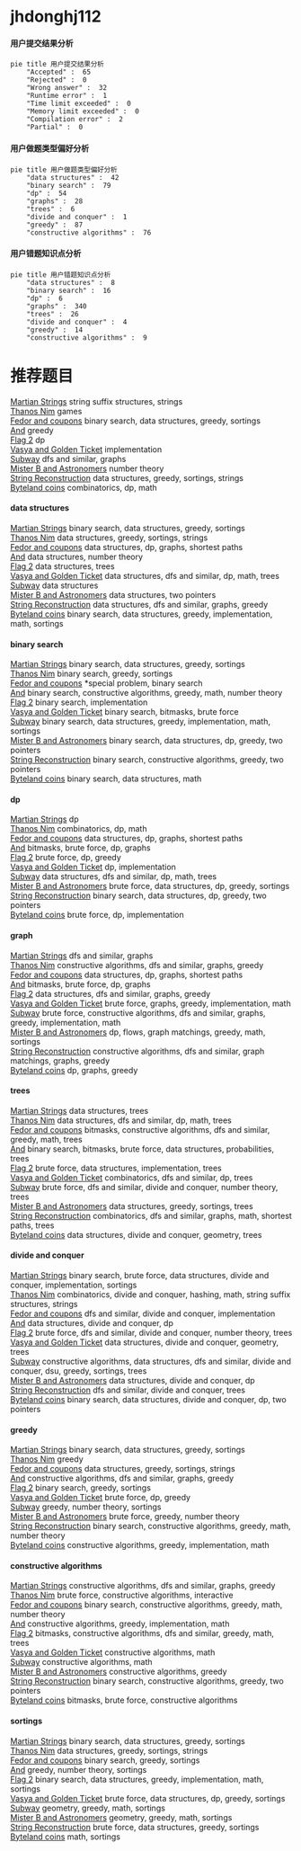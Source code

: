# jhdonghj112
<!-- tabs:start -->
#### **用户提交结果分析**

```mermaid
pie title 用户提交结果分析
    "Accepted" :  65
    "Rejected" :  0
    "Wrong answer" :  32
    "Runtime error" :  1
    "Time limit exceeded" :  0
    "Memory limit exceeded" :  0
    "Compilation error" :  2
    "Partial" :  0
```
#### **用户做题类型偏好分析**

```mermaid
pie title 用户做题类型偏好分析
    "data structures" :  42
    "binary search" :  79
    "dp" :  54
    "graphs" :  28
    "trees" :  6
    "divide and conquer" :  1
    "greedy" :  87
    "constructive algorithms" :  76
```
#### **用户错题知识点分析**

```mermaid
pie title 用户错题知识点分析
    "data structures" :  8
    "binary search" :  16
    "dp" :  6
    "graphs" :  340
    "trees" :  26
    "divide and conquer" :  4
    "greedy" :  14
    "constructive algorithms" :  9
```
<!-- tabs:end -->
# 推荐题目
[Martian Strings](http://codeforces.com/problemset/problem/149/E)		string suffix structures,
                        strings		  
[Thanos Nim](https://codeforces.com/contest/1162/problem/E)		games		  
[Fedor and coupons](http://codeforces.com/problemset/problem/754/D)		binary search,
                        data structures,
                        greedy,
                        sortings		  
[And](http://codeforces.com/problemset/problem/1013/B)		greedy		  
[Flag 2](http://codeforces.com/problemset/problem/18/E)		dp		  
[Vasya and Golden Ticket](http://codeforces.com/problemset/problem/1030/C)		implementation		  
[Subway](http://codeforces.com/problemset/problem/131/D)		dfs and similar,
                        graphs		  
[Mister B and Astronomers](http://codeforces.com/problemset/problem/819/D)		number theory		  
[String Reconstruction](https://codeforces.com/contest/828/problem/C)		data structures,
                        greedy,
                        sortings,
                        strings		  
[Byteland coins](https://codeforces.com/contest/759/problem/E)		combinatorics,
                        dp,
                        math		  
<!-- tabs:start -->
#### **data structures**
[Martian Strings](http://codeforces.com/problemset/problem/754/D)		binary search,
                        data structures,
                        greedy,
                        sortings		  
[Thanos Nim](https://codeforces.com/contest/828/problem/C)		data structures,
                        greedy,
                        sortings,
                        strings		  
[Fedor and coupons](http://codeforces.com/problemset/problem/827/F)		data structures,
                        dp,
                        graphs,
                        shortest paths		  
[And](http://codeforces.com/problemset/problem/671/C)		data structures,
                        number theory		  
[Flag 2](http://codeforces.com/problemset/problem/226/E)		data structures,
                        trees		  
[Vasya and Golden Ticket](https://codeforces.com/contest/1143/problem/E)		data structures,
                        dfs and similar,
                        dp,
                        math,
                        trees		  
[Subway](http://codeforces.com/problemset/problem/961/E)		data structures		  
[Mister B and Astronomers](http://codeforces.com/problemset/problem/1326/E)		data structures,
                        two pointers		  
[String Reconstruction](http://codeforces.com/problemset/problem/1348/F)		data structures,
                        dfs and similar,
                        graphs,
                        greedy		  
[Byteland coins](http://codeforces.com/problemset/problem/1398/E)		binary search,
                        data structures,
                        greedy,
                        implementation,
                        math,
                        sortings		  
#### **binary search**
[Martian Strings](http://codeforces.com/problemset/problem/754/D)		binary search,
                        data structures,
                        greedy,
                        sortings		  
[Thanos Nim](http://codeforces.com/problemset/problem/729/C)		binary search,
                        greedy,
                        sortings		  
[Fedor and coupons](http://codeforces.com/problemset/problem/1170/E)		*special problem,
                        binary search		  
[And](http://codeforces.com/problemset/problem/1081/E)		binary search,
                        constructive algorithms,
                        greedy,
                        math,
                        number theory		  
[Flag 2](http://codeforces.com/problemset/problem/1066/D)		binary search,
                        implementation		  
[Vasya and Golden Ticket](http://codeforces.com/problemset/problem/1217/C)		binary search,
                        bitmasks,
                        brute force		  
[Subway](http://codeforces.com/problemset/problem/1398/E)		binary search,
                        data structures,
                        greedy,
                        implementation,
                        math,
                        sortings		  
[Mister B and Astronomers](http://codeforces.com/problemset/problem/1492/C)		binary search,
                        data structures,
                        dp,
                        greedy,
                        two pointers		  
[String Reconstruction](http://codeforces.com/problemset/problem/1463/D)		binary search,
                        constructive algorithms,
                        greedy,
                        two pointers		  
[Byteland coins](http://codeforces.com/problemset/problem/1490/G)		binary search,
                        data structures,
                        math		  
#### **dp**
[Martian Strings](http://codeforces.com/problemset/problem/18/E)		dp		  
[Thanos Nim](https://codeforces.com/contest/759/problem/E)		combinatorics,
                        dp,
                        math		  
[Fedor and coupons](http://codeforces.com/problemset/problem/827/F)		data structures,
                        dp,
                        graphs,
                        shortest paths		  
[And](https://codeforces.com/contest/866/problem/E)		bitmasks,
                        brute force,
                        dp,
                        graphs		  
[Flag 2](http://codeforces.com/problemset/problem/219/C)		brute force,
                        dp,
                        greedy		  
[Vasya and Golden Ticket](http://codeforces.com/problemset/problem/1012/F)		dp,
                        implementation		  
[Subway](https://codeforces.com/contest/1143/problem/E)		data structures,
                        dfs and similar,
                        dp,
                        math,
                        trees		  
[Mister B and Astronomers](http://codeforces.com/problemset/problem/777/E)		brute force,
                        data structures,
                        dp,
                        greedy,
                        sortings		  
[String Reconstruction](http://codeforces.com/problemset/problem/1492/C)		binary search,
                        data structures,
                        dp,
                        greedy,
                        two pointers		  
[Byteland coins](https://codeforces.com/contest/1457/problem/C)		brute force,
                        dp,
                        implementation		  
#### **graph**
[Martian Strings](http://codeforces.com/problemset/problem/131/D)		dfs and similar,
                        graphs		  
[Thanos Nim](http://codeforces.com/problemset/problem/549/B)		constructive algorithms,
                        dfs and similar,
                        graphs,
                        greedy		  
[Fedor and coupons](http://codeforces.com/problemset/problem/827/F)		data structures,
                        dp,
                        graphs,
                        shortest paths		  
[And](https://codeforces.com/contest/866/problem/E)		bitmasks,
                        brute force,
                        dp,
                        graphs		  
[Flag 2](http://codeforces.com/problemset/problem/1348/F)		data structures,
                        dfs and similar,
                        graphs,
                        greedy		  
[Vasya and Golden Ticket](http://codeforces.com/problemset/problem/1461/E)		brute force,
                        graphs,
                        greedy,
                        implementation,
                        math		  
[Subway](http://codeforces.com/problemset/problem/1487/C)		brute force,
                        constructive algorithms,
                        dfs and similar,
                        graphs,
                        greedy,
                        implementation,
                        math		  
[Mister B and Astronomers](http://codeforces.com/problemset/problem/1437/C)		dp,
                        flows,
                        graph matchings,
                        greedy,
                        math,
                        sortings		  
[String Reconstruction](http://codeforces.com/problemset/problem/1470/D)		constructive algorithms,
                        dfs and similar,
                        graph matchings,
                        graphs,
                        greedy		  
[Byteland coins](http://codeforces.com/problemset/problem/1476/C)		dp,
                        graphs,
                        greedy		  
#### **trees**
[Martian Strings](http://codeforces.com/problemset/problem/226/E)		data structures,
                        trees		  
[Thanos Nim](https://codeforces.com/contest/1143/problem/E)		data structures,
                        dfs and similar,
                        dp,
                        math,
                        trees		  
[Fedor and coupons](http://codeforces.com/problemset/problem/1338/B)		bitmasks,
                        constructive algorithms,
                        dfs and similar,
                        greedy,
                        math,
                        trees		  
[And](http://codeforces.com/problemset/problem/1479/D)		binary search,
                        bitmasks,
                        brute force,
                        data structures,
                        probabilities,
                        trees		  
[Flag 2](http://codeforces.com/problemset/problem/1511/C)		brute force,
                        data structures,
                        implementation,
                        trees		  
[Vasya and Golden Ticket](http://codeforces.com/problemset/problem/1499/F)		combinatorics,
                        dfs and similar,
                        dp,
                        trees		  
[Subway](http://codeforces.com/problemset/problem/1491/E)		brute force,
                        dfs and similar,
                        divide and conquer,
                        number theory,
                        trees		  
[Mister B and Astronomers](http://codeforces.com/problemset/problem/1466/D)		data structures,
                        greedy,
                        sortings,
                        trees		  
[String Reconstruction](http://codeforces.com/problemset/problem/1495/D)		combinatorics,
                        dfs and similar,
                        graphs,
                        math,
                        shortest paths,
                        trees		  
[Byteland coins](http://codeforces.com/problemset/problem/1303/G)		data structures,
                        divide and conquer,
                        geometry,
                        trees		  
#### **divide and conquer**
[Martian Strings](http://codeforces.com/problemset/problem/1461/D)		binary search,
                        brute force,
                        data structures,
                        divide and conquer,
                        implementation,
                        sortings		  
[Thanos Nim](http://codeforces.com/problemset/problem/1466/G)		combinatorics,
                        divide and conquer,
                        hashing,
                        math,
                        string suffix structures,
                        strings		  
[Fedor and coupons](http://codeforces.com/problemset/problem/1490/D)		dfs and similar,
                        divide and conquer,
                        implementation		  
[And](https://codeforces.com/contest/1483/problem/C)		data structures,
                        divide and conquer,
                        dp		  
[Flag 2](http://codeforces.com/problemset/problem/1491/E)		brute force,
                        dfs and similar,
                        divide and conquer,
                        number theory,
                        trees		  
[Vasya and Golden Ticket](http://codeforces.com/problemset/problem/1303/G)		data structures,
                        divide and conquer,
                        geometry,
                        trees		  
[Subway](http://codeforces.com/problemset/problem/1494/D)		constructive algorithms,
                        data structures,
                        dfs and similar,
                        divide and conquer,
                        dsu,
                        greedy,
                        sortings,
                        trees		  
[Mister B and Astronomers](http://codeforces.com/problemset/problem/1482/E)		data structures,
                        divide and conquer,
                        dp		  
[String Reconstruction](http://codeforces.com/problemset/problem/566/C)		dfs and similar,
                        divide and conquer,
                        trees		  
[Byteland coins](http://codeforces.com/problemset/problem/1428/F)		binary search,
                        data structures,
                        divide and conquer,
                        dp,
                        two pointers		  
#### **greedy**
[Martian Strings](http://codeforces.com/problemset/problem/754/D)		binary search,
                        data structures,
                        greedy,
                        sortings		  
[Thanos Nim](http://codeforces.com/problemset/problem/1013/B)		greedy		  
[Fedor and coupons](https://codeforces.com/contest/828/problem/C)		data structures,
                        greedy,
                        sortings,
                        strings		  
[And](http://codeforces.com/problemset/problem/549/B)		constructive algorithms,
                        dfs and similar,
                        graphs,
                        greedy		  
[Flag 2](http://codeforces.com/problemset/problem/729/C)		binary search,
                        greedy,
                        sortings		  
[Vasya and Golden Ticket](http://codeforces.com/problemset/problem/219/C)		brute force,
                        dp,
                        greedy		  
[Subway](http://codeforces.com/problemset/problem/735/B)		greedy,
                        number theory,
                        sortings		  
[Mister B and Astronomers](http://codeforces.com/problemset/problem/1025/B)		brute force,
                        greedy,
                        number theory		  
[String Reconstruction](http://codeforces.com/problemset/problem/1081/E)		binary search,
                        constructive algorithms,
                        greedy,
                        math,
                        number theory		  
[Byteland coins](http://codeforces.com/problemset/problem/550/E)		constructive algorithms,
                        greedy,
                        implementation,
                        math		  
#### **constructive algorithms**
[Martian Strings](http://codeforces.com/problemset/problem/549/B)		constructive algorithms,
                        dfs and similar,
                        graphs,
                        greedy		  
[Thanos Nim](http://codeforces.com/problemset/problem/753/C)		brute force,
                        constructive algorithms,
                        interactive		  
[Fedor and coupons](http://codeforces.com/problemset/problem/1081/E)		binary search,
                        constructive algorithms,
                        greedy,
                        math,
                        number theory		  
[And](http://codeforces.com/problemset/problem/550/E)		constructive algorithms,
                        greedy,
                        implementation,
                        math		  
[Flag 2](http://codeforces.com/problemset/problem/1338/B)		bitmasks,
                        constructive algorithms,
                        dfs and similar,
                        greedy,
                        math,
                        trees		  
[Vasya and Golden Ticket](https://codeforces.com/contest/966/problem/C)		constructive algorithms,
                        math		  
[Subway](http://codeforces.com/problemset/problem/1497/C2)		constructive algorithms,
                        math		  
[Mister B and Astronomers](http://codeforces.com/problemset/problem/1493/A)		constructive algorithms,
                        greedy		  
[String Reconstruction](http://codeforces.com/problemset/problem/1463/D)		binary search,
                        constructive algorithms,
                        greedy,
                        two pointers		  
[Byteland coins](https://codeforces.com/contest/1456/problem/B)		bitmasks,
                        brute force,
                        constructive algorithms		  
#### **sortings**
[Martian Strings](http://codeforces.com/problemset/problem/754/D)		binary search,
                        data structures,
                        greedy,
                        sortings		  
[Thanos Nim](https://codeforces.com/contest/828/problem/C)		data structures,
                        greedy,
                        sortings,
                        strings		  
[Fedor and coupons](http://codeforces.com/problemset/problem/729/C)		binary search,
                        greedy,
                        sortings		  
[And](http://codeforces.com/problemset/problem/735/B)		greedy,
                        number theory,
                        sortings		  
[Flag 2](http://codeforces.com/problemset/problem/1398/E)		binary search,
                        data structures,
                        greedy,
                        implementation,
                        math,
                        sortings		  
[Vasya and Golden Ticket](http://codeforces.com/problemset/problem/777/E)		brute force,
                        data structures,
                        dp,
                        greedy,
                        sortings		  
[Subway](https://codeforces.com/contest/1496/problem/C)		geometry,
                        greedy,
                        math,
                        sortings		  
[Mister B and Astronomers](http://codeforces.com/problemset/problem/1495/A)		geometry,
                        greedy,
                        math,
                        sortings		  
[String Reconstruction](http://codeforces.com/problemset/problem/1497/A)		brute force,
                        data structures,
                        greedy,
                        sortings		  
[Byteland coins](http://codeforces.com/problemset/problem/1427/A)		math,
                        sortings		  
<!-- tabs:end -->
